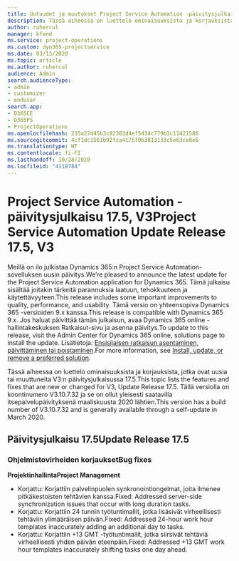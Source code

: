 ```yaml
---
title: Uutuudet ja muutokset Project Service Automation -päivitysjulkaisussa 17.5, Hotfix, V3
description: Tässä aiheessa on luettelo ominaisuuksista ja korjauksista, jotka ovat käytettävissä Project Service Automation -päivitysjulkaisussa 17.5, V3.
author: ruhercul
manager: kfend
ms.service: project-operations
ms.custom: dyn365-projectservice
ms.date: 03/13/2020
ms.topic: article
ms.author: ruhercul
audience: Admin
search.audienceType:
- admin
- customizer
- enduser
search.app:
- D365CE
- D365PS
- ProjectOperations
ms.openlocfilehash: 235a27d45b3c82303d4ef5434c779b3c11421586
ms.sourcegitcommit: 4cf1dc1561b92fca4175f0b3813133c5e63ce8e6
ms.translationtype: HT
ms.contentlocale: fi-FI
ms.lasthandoff: 10/28/2020
ms.locfileid: "4118784"
---
```

# <a name="project-service-automation-update-release-175-v3"></a><span data-ttu-id="56091-103">Project Service Automation -päivitysjulkaisu 17.5, V3</span><span class="sxs-lookup"><span data-stu-id="56091-103">Project Service Automation Update Release 17.5, V3</span></span>

<span data-ttu-id="56091-104">Meillä on ilo julkistaa Dynamics 365:n Project Service Automation-sovelluksen uusin päivitys.</span><span class="sxs-lookup"><span data-stu-id="56091-104">We’re pleased to announce the latest update for the Project Service Automation application for Dynamics 365.</span></span> <span data-ttu-id="56091-105">Tämä julkaisu sisältää joitakin tärkeitä parannuksia laatuun, tehokkuuteen ja käytettävyyteen.</span><span class="sxs-lookup"><span data-stu-id="56091-105">This release includes some important improvements to quality, performance, and usability.</span></span>  <span data-ttu-id="56091-106">Tämä versio on yhteensopiva Dynamics 365 -versioiden 9.x kanssa.</span><span class="sxs-lookup"><span data-stu-id="56091-106">This release is compatible with Dynamics 365 9.x.</span></span> <span data-ttu-id="56091-107">Jos haluat päivittää tämän julkaisun, avaa Dynamics 365 online -hallintakeskuksen Ratkaisut-sivu ja asenna päivitys.</span><span class="sxs-lookup"><span data-stu-id="56091-107">To update to this release, visit the Admin Center for Dynamics 365 online, solutions page to install the update.</span></span> <span data-ttu-id="56091-108">Lisätietoja: [Ensisijaisen ratkaisun asentaminen, päivittäminen tai poistaminen](https://docs.microsoft.com/power-platform/admin/install-remove-preferred-solution).</span><span class="sxs-lookup"><span data-stu-id="56091-108">For more information, see [Install, update, or remove a preferred solution](https://docs.microsoft.com/power-platform/admin/install-remove-preferred-solution).</span></span>

<span data-ttu-id="56091-109">Tässä aiheessa on luettelo ominaisuuksista ja korjauksista, jotka ovat uusia tai muuttuneita V3:n päivitysjulkaisussa 17.5.</span><span class="sxs-lookup"><span data-stu-id="56091-109">This topic lists the features and fixes that are new or changed for V3, Update Release 17.5.</span></span> <span data-ttu-id="56091-110">Tällä versiolla on koontinumero V3.10.7.32 ja se on ollut yleisesti saatavilla itsepalvelupäivityksenä maaliskuusta 2020 lähtien.</span><span class="sxs-lookup"><span data-stu-id="56091-110">This version has a build number of V3.10.7.32 and is generally available through a self-update in March 2020.</span></span>


## <a name="update-release-175"></a><span data-ttu-id="56091-111">Päivitysjulkaisu 17.5</span><span class="sxs-lookup"><span data-stu-id="56091-111">Update Release 17.5</span></span>

### <a name="bug-fixes"></a><span data-ttu-id="56091-112">Ohjelmistovirheiden korjaukset</span><span class="sxs-lookup"><span data-stu-id="56091-112">Bug fixes</span></span>


<span data-ttu-id="56091-113">**Projektinhallinta**</span><span class="sxs-lookup"><span data-stu-id="56091-113">**Project Management**</span></span>

- <span data-ttu-id="56091-114">Korjattu: Korjattiin palvelinpuolen synkronointiongelmat, joita ilmenee pitkäkestoisten tehtävien kanssa.</span><span class="sxs-lookup"><span data-stu-id="56091-114">Fixed: Addressed server-side synchronization issues that occur with long duration tasks.</span></span>
- <span data-ttu-id="56091-115">Korjattu: Korjattiin 24 tunnin työtuntimallit, jotka lisäsivät virheellisesti tehtäviin ylimääräisen päivän.</span><span class="sxs-lookup"><span data-stu-id="56091-115">Fixed: Addressed 24-hour work hour templates inaccurately adding an additional day to tasks.</span></span>
- <span data-ttu-id="56091-116">Korjattu: Korjattiin +13 GMT -työtuntimallit, jotka siirsivät tehtäviä virheellisesti yhden päivän eteenpäin.</span><span class="sxs-lookup"><span data-stu-id="56091-116">Fixed: Addressed +13 GMT work hour templates inaccurately shifting tasks one day ahead.</span></span>

